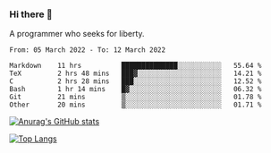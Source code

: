 ### Hi there 👋

<!--
**shejialuo/shejialuo** is a ✨ _special_ ✨ repository because its `README.md` (this file) appears on your GitHub profile.

Here are some ideas to get you started:

- 🔭 I’m currently working on ...
- 🌱 I’m currently learning ...
- 👯 I’m looking to collaborate on ...
- 🤔 I’m looking for help with ...
- 💬 Ask me about ...
- 📫 How to reach me: ...
- 😄 Pronouns: ...
- ⚡ Fun fact: ...
-->

A programmer who seeks for liberty.

<!--START_SECTION:waka-->

```text
From: 05 March 2022 - To: 12 March 2022

Markdown    11 hrs          ██████████████░░░░░░░░░░░   55.64 %
TeX         2 hrs 48 mins   ███▓░░░░░░░░░░░░░░░░░░░░░   14.21 %
C           2 hrs 28 mins   ███░░░░░░░░░░░░░░░░░░░░░░   12.52 %
Bash        1 hr 14 mins    █▓░░░░░░░░░░░░░░░░░░░░░░░   06.32 %
Git         21 mins         ▒░░░░░░░░░░░░░░░░░░░░░░░░   01.78 %
Other       20 mins         ▒░░░░░░░░░░░░░░░░░░░░░░░░   01.71 %
```

<!--END_SECTION:waka-->

[![Anurag's GitHub stats](https://github-readme-stats.vercel.app/api?username=shejialuo&show_icons=true&theme=dracula)](https://github.com/anuraghazra/github-readme-stats)

[![Top Langs](https://github-readme-stats.vercel.app/api/top-langs/?username=shejialuo&layout=compact&hide=javascript,html,css,typescript,tex)](https://github.com/anuraghazra/github-readme-stats)
